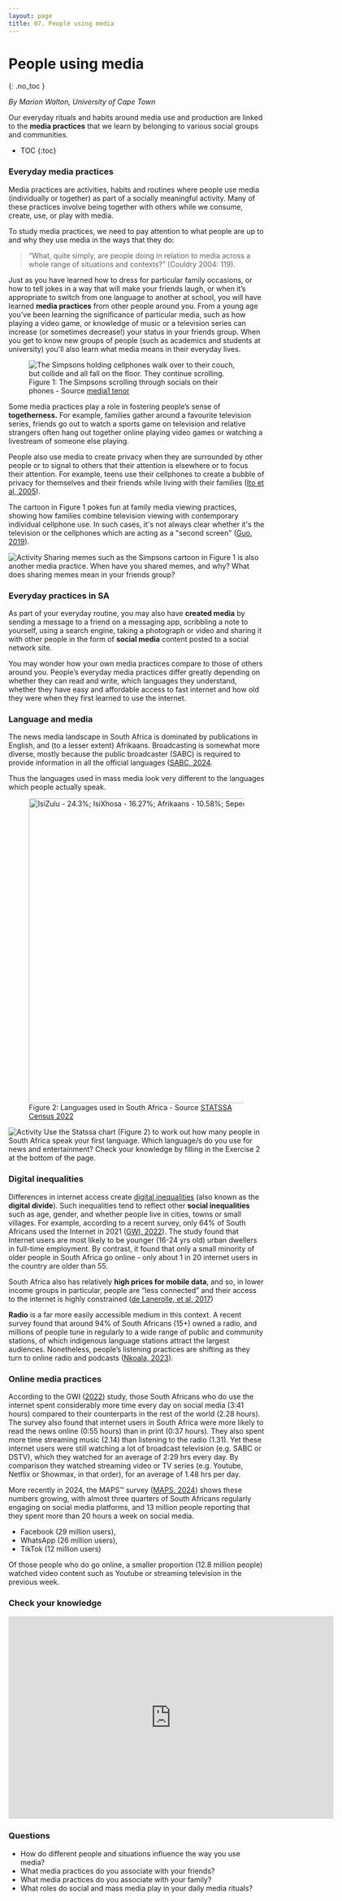 ```yaml
---
layout: page
title: 07. People using media
---
```

# People using media
{: .no_toc }

*By Marion Walton, University of Cape Town*

Our everyday rituals and habits around media use and production are linked to the **media practices** that we learn 
by belonging to various social groups and communities. 

- TOC
{:toc}

### Everyday media practices

Media practices are activities, habits and routines where people use media (individually or 
together) as part of a socially meaningful activity. Many of these practices involve being together with others
while we consume, create, use, or play with media. 

To study media practices, we need to pay attention to what people are up to and why they use media in the ways that they do: 

>“What, quite simply, are people doing in relation to media across a whole range of situations and contexts?” 
(Couldry 2004: 119). 

Just as you have learned how to dress for particular family occasions, or how to tell jokes in a way that will make 
your friends laugh, or when it’s appropriate to switch from one language to another at school, you will have 
learned **media practices** from other people around you. From a young age you’ve been learning the significance 
of particular media, such as how playing a video game, or knowledge of music or a television series can increase (or sometimes decrease!) your status
in your friends group. When you get to know new groups of people (such as academics and students at university) you'll also learn what media 
means in their everyday lives. 

<figure>
<img title="Simpsons cartoon" alt="The Simpsons holding cellphones walk over to their couch, but collide and all fall on the floor. They continue scrolling." src="https://cdn.glitch.global/cf95248c-36c9-4c16-8fd1-053cbc9fd048/simpsons.gif?v=1739271903920">   
  <figcaption>Figure 1: The Simpsons scrolling through socials on their phones - Source <a href src="https://media1.tenor.com/m/RSSvQ8MYq-gAAAAC/nationalsiblingsday-nationalsiblingday.gif">media1 tenor</a>
</figcaption>
  </figure>

Some media practices play a role in fostering people’s sense of **togetherness.** For example, families gather
around a favourite television series, friends go out to watch a sports game on television and relative strangers 
often hang out together online playing video games or watching a livestream of someone else playing. 

People also use media to create privacy when they are surrounded by other people or to signal to others that their attention is elsewhere or to focus their attention.
For example, teens use their cellphones to create a bubble of privacy for themselves and their friends while
living with their families ([Ito et al, 2005](/ideas/references/index.html#ito_et_al_2005)).

The cartoon in Figure 1 pokes fun at family 
media viewing practices, showing how families combine television viewing with
contemporary individual cellphone use. In such cases, it's not always clear whether it's the television or the cellphones which are acting as a "second screen" ([Guo, 2019](/ideas/references/index.html#guo_2019)).

![Activity](https://cdn.glitch.global/cf95248c-36c9-4c16-8fd1-053cbc9fd048/pencilpencil.svg?v=1739011370699 "small") Sharing memes such as the Simpsons cartoon in Figure 1 is also another media practice. When have you shared memes, and why? What does sharing memes
mean in your friends group? 

### Everyday practices in SA

As part of your everyday routine, you may also have **created media** by sending a  message to a friend on 
a messaging app, scribbling a note to yourself, using a search engine, taking a photograph or video and sharing 
it with other people in the form of **social media** content posted to a social network site. 

You may wonder how your own media practices compare to those of others around you. People’s everyday media practices 
differ greatly depending on whether they can read and write, which languages they understand, whether they have easy 
and affordable access to fast internet and how old they were when they first learned to use the internet. 

### Language and media 

The news media landscape in South Africa is dominated by publications in English, and (to a lesser extent) Afrikaans.
Broadcasting is somewhat more diverse, mostly because the public broadcaster (SABC) is required to provide information in all the
official languages ([SABC, 2024](/ideas/references/index.html#sabc_2024).

Thus the languages used in mass media look very different to the languages which people actually speak.

<figure>
<img width = "600" title="Languages in SA" alt="IsiZulu - 24.3%; IsiXhosa - 16.27%; Afrikaans - 10.58%; Sepedi, 9.93% English 8.69%." src="https://cdn.glitch.global/cf95248c-36c9-4c16-8fd1-053cbc9fd048/Language.png?v=1739289781720">   
  <figcaption>Figure 2: Languages used in South Africa - Source <a href src="https://next.wazimap.co.za/">STATSSA Census 2022</a>
</figcaption>
  </figure>
  
  ![Activity](https://cdn.glitch.global/cf95248c-36c9-4c16-8fd1-053cbc9fd048/pencilpencil.svg?v=1739011370699 "small")
 Use the Statssa chart (Figure 2) to work out how many people in South Africa speak your first language. Which language/s do you
  use for news and entertainment?  Check your knowledge by filling in the Exercise 2 at the bottom of the page. 
  
### Digital inequalities

Differences in internet access create [digital inequalities](/ideas/definitions/#digital_inequality) (also known as the **digital divide**). 
Such inequalities tend to reflect other **social inequalities** such as age, gender, and whether people live in cities, towns or small 
villages. For example, according to a recent survey, only 64% of South Africans used the Internet in 2021 ([GWI, 2022](/ideas/references/index.html#gwi_2022)). 
The study found that Internet users are most likely to be younger (16-24 yrs old) urban dwellers in full-time 
employment. By contrast, it found that only a small minority of older people in South Africa go online \- only 
about 1 in 20 internet users in the country are older than 55\.

South Africa also has relatively **high prices for mobile data**, and so, in lower income groups in particular, people 
are “less connected” and their access to the internet is highly constrained ([de Lanerolle, et al, 2017](/ideas/references/index.html#de_lanerolle_et_al_2017)) 

**Radio** is a far more easily accessible medium in this context. A recent survey found that around 94% of South 
Africans (15+) owned a radio, and millions of people tune in regularly to a wide range of public and community 
stations, of which  indigenous language stations attract the largest audiences. Nonetheless, people’s listening 
practices are shifting as they turn to online radio and podcasts ([Nkoala, 2023](/ideas/references/index.html#nkoala_2023)).

### Online media practices

According to the GWI ([2022](/ideas/references/index.html#gwi_2022)) study, those South Africans who do use the internet spent considerably more time every 
day on social media (3:41 hours) compared to their counterparts in the rest of the world (2.28 hours). The survey 
also found that internet users in South Africa were more likely to read the news online (0:55 hours) than in print 
(0:37 hours). They also spent more time streaming music (2.14) than listening to the radio (1.31). Yet these internet
users were still watching a lot of broadcast television (e.g. SABC or DSTV), which they watched for an average of 
2:29 hrs every day. By comparison they watched streaming video or TV series (e.g. Youtube, Netflix or Showmax, in 
that order), for an average of 1.48 hrs per day. 

More recently in 2024, the MAPS™ survey ([MAPS, 2024](/ideas/references/index.html#maps_2024)) shows these numbers growing, with 
almost three quarters of South Africans regularly engaging on social media platforms, and 13 million people reporting that they spent
more than 20 hours a week on social media.
- Facebook (29 million users), 
- WhatsApp (26 million users), 
- TikTok (12 million users) 

Of those people who do go online, a smaller proportion (12.8 million people) watched video content such as Youtube or streaming television in the previous week.

### Check your knowledge

<iframe src="https://docs.google.com/forms/d/e/1FAIpQLSfBuutYqTVWhxTUBWAodKpS8ZWnLEn3Vwh3cKbG6uRDzVoqcw/viewform?embedded=true" width="640" height="399" frameborder="0" marginheight="0" marginwidth="0">Loading…</iframe>

### Questions
 
* How do different people and situations influence the way you use media?  
* What media practices do you associate with your friends?   
* What media practices do you associate with your family?  
* What roles do social and mass media play in your daily media rituals?  
